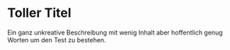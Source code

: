 # Toller Titel
Ein ganz unkreative Beschreibung mit wenig Inhalt aber hoffentlich genug Worten um den Test zu bestehen.